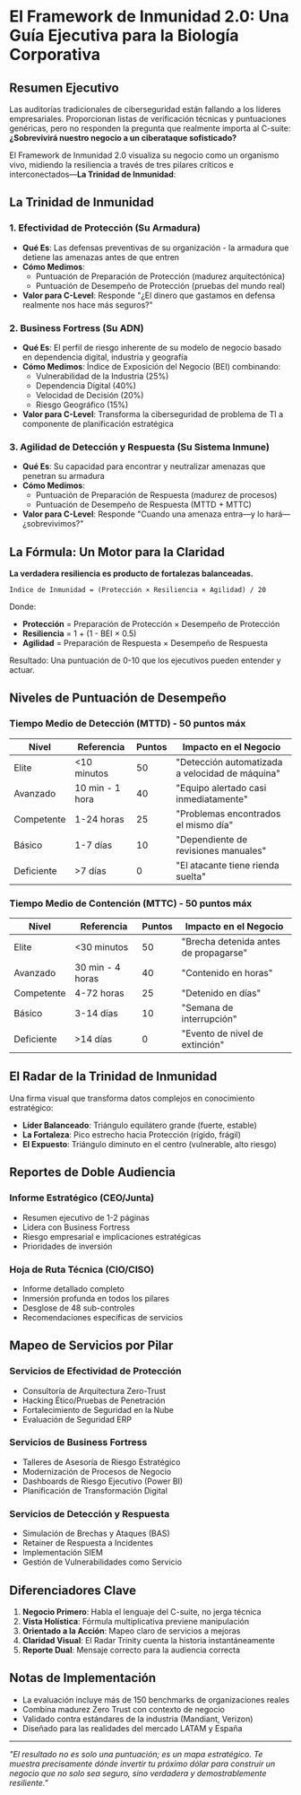 # El Framework de Inmunidad 2.0: Una Guía Ejecutiva para la Biología Corporativa

## Resumen Ejecutivo

Las auditorías tradicionales de ciberseguridad están fallando a los líderes empresariales. Proporcionan listas de verificación técnicas y puntuaciones genéricas, pero no responden la pregunta que realmente importa al C-suite: **¿Sobrevivirá nuestro negocio a un ciberataque sofisticado?**

El Framework de Inmunidad 2.0 visualiza su negocio como un organismo vivo, midiendo la resiliencia a través de tres pilares críticos e interconectados—**La Trinidad de Inmunidad**:

## La Trinidad de Inmunidad

### 1. Efectividad de Protección (Su Armadura)
- **Qué Es**: Las defensas preventivas de su organización - la armadura que detiene las amenazas antes de que entren
- **Cómo Medimos**: 
  - Puntuación de Preparación de Protección (madurez arquitectónica)
  - Puntuación de Desempeño de Protección (pruebas del mundo real)
- **Valor para C-Level**: Responde "¿El dinero que gastamos en defensa realmente nos hace más seguros?"

### 2. Business Fortress (Su ADN)
- **Qué Es**: El perfil de riesgo inherente de su modelo de negocio basado en dependencia digital, industria y geografía
- **Cómo Medimos**: Índice de Exposición del Negocio (BEI) combinando:
  - Vulnerabilidad de la Industria (25%)
  - Dependencia Digital (40%)
  - Velocidad de Decisión (20%)
  - Riesgo Geográfico (15%)
- **Valor para C-Level**: Transforma la ciberseguridad de problema de TI a componente de planificación estratégica

### 3. Agilidad de Detección y Respuesta (Su Sistema Inmune)
- **Qué Es**: Su capacidad para encontrar y neutralizar amenazas que penetran su armadura
- **Cómo Medimos**:
  - Puntuación de Preparación de Respuesta (madurez de procesos)
  - Puntuación de Desempeño de Respuesta (MTTD + MTTC)
- **Valor para C-Level**: Responde "Cuando una amenaza entra—y lo hará—¿sobrevivimos?"

## La Fórmula: Un Motor para la Claridad

**La verdadera resiliencia es producto de fortalezas balanceadas.**

```
Índice de Inmunidad = (Protección × Resiliencia × Agilidad) / 20
```

Donde:
- **Protección** = Preparación de Protección × Desempeño de Protección
- **Resiliencia** = 1 + (1 - BEI × 0.5)
- **Agilidad** = Preparación de Respuesta × Desempeño de Respuesta

Resultado: Una puntuación de 0-10 que los ejecutivos pueden entender y actuar.

## Niveles de Puntuación de Desempeño

### Tiempo Medio de Detección (MTTD) - 50 puntos máx
| Nivel | Referencia | Puntos | Impacto en el Negocio |
|-------|------------|--------|------------------------|
| Elite | <10 minutos | 50 | "Detección automatizada a velocidad de máquina" |
| Avanzado | 10 min - 1 hora | 40 | "Equipo alertado casi inmediatamente" |
| Competente | 1-24 horas | 25 | "Problemas encontrados el mismo día" |
| Básico | 1-7 días | 10 | "Dependiente de revisiones manuales" |
| Deficiente | >7 días | 0 | "El atacante tiene rienda suelta" |

### Tiempo Medio de Contención (MTTC) - 50 puntos máx
| Nivel | Referencia | Puntos | Impacto en el Negocio |
|-------|------------|--------|------------------------|
| Elite | <30 minutos | 50 | "Brecha detenida antes de propagarse" |
| Avanzado | 30 min - 4 horas | 40 | "Contenido en horas" |
| Competente | 4-72 horas | 25 | "Detenido en días" |
| Básico | 3-14 días | 10 | "Semana de interrupción" |
| Deficiente | >14 días | 0 | "Evento de nivel de extinción" |

## El Radar de la Trinidad de Inmunidad

Una firma visual que transforma datos complejos en conocimiento estratégico:

- **Líder Balanceado**: Triángulo equilátero grande (fuerte, estable)
- **La Fortaleza**: Pico estrecho hacia Protección (rígido, frágil)
- **El Expuesto**: Triángulo diminuto en el centro (vulnerable, alto riesgo)

## Reportes de Doble Audiencia

### Informe Estratégico (CEO/Junta)
- Resumen ejecutivo de 1-2 páginas
- Lidera con Business Fortress
- Riesgo empresarial e implicaciones estratégicas
- Prioridades de inversión

### Hoja de Ruta Técnica (CIO/CISO)
- Informe detallado completo
- Inmersión profunda en todos los pilares
- Desglose de 48 sub-controles
- Recomendaciones específicas de servicios

## Mapeo de Servicios por Pilar

### Servicios de Efectividad de Protección
- Consultoría de Arquitectura Zero-Trust
- Hacking Ético/Pruebas de Penetración
- Fortalecimiento de Seguridad en la Nube
- Evaluación de Seguridad ERP

### Servicios de Business Fortress
- Talleres de Asesoría de Riesgo Estratégico
- Modernización de Procesos de Negocio
- Dashboards de Riesgo Ejecutivo (Power BI)
- Planificación de Transformación Digital

### Servicios de Detección y Respuesta
- Simulación de Brechas y Ataques (BAS)
- Retainer de Respuesta a Incidentes
- Implementación SIEM
- Gestión de Vulnerabilidades como Servicio

## Diferenciadores Clave

1. **Negocio Primero**: Habla el lenguaje del C-suite, no jerga técnica
2. **Vista Holística**: Fórmula multiplicativa previene manipulación
3. **Orientado a la Acción**: Mapeo claro de servicios a mejoras
4. **Claridad Visual**: El Radar Trinity cuenta la historia instantáneamente
5. **Reporte Dual**: Mensaje correcto para la audiencia correcta

## Notas de Implementación

- La evaluación incluye más de 150 benchmarks de organizaciones reales
- Combina madurez Zero Trust con contexto de negocio
- Validado contra estándares de la industria (Mandiant, Verizon)
- Diseñado para las realidades del mercado LATAM y España

---

*"El resultado no es solo una puntuación; es un mapa estratégico. Te muestra precisamente dónde invertir tu próximo dólar para construir un negocio que no solo sea seguro, sino verdadera y demostrablemente resiliente."*